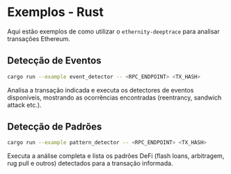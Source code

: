 # Exemplos - Rust

Aqui estão exemplos de como utilizar o `ethernity-deeptrace` para analisar transações Ethereum.

## Detecção de Eventos

```bash
cargo run --example event_detector -- <RPC_ENDPOINT> <TX_HASH>
```

Analisa a transação indicada e executa os detectores de eventos disponíveis, mostrando as ocorrências encontradas (reentrancy, sandwich attack etc.).

## Detecção de Padrões

```bash
cargo run --example pattern_detector -- <RPC_ENDPOINT> <TX_HASH>
```

Executa a análise completa e lista os padrões DeFi (flash loans, arbitragem, rug pull e outros) detectados para a transação informada.

